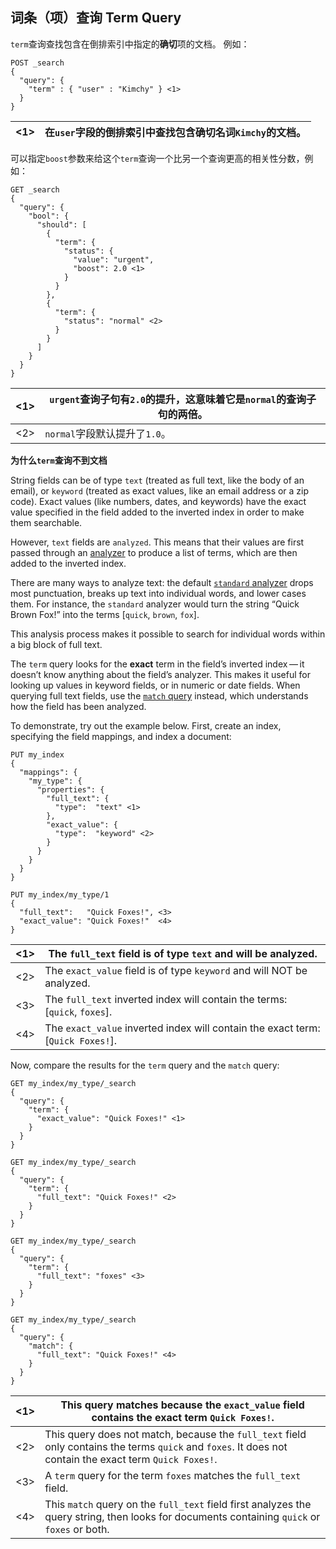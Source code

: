## 词条（项）查询 Term Query

`term`查询查找包含在倒排索引中指定的**确切**项的文档。 例如：    
    
    POST _search
    {
      "query": {
        "term" : { "user" : "Kimchy" } <1>
      }
    }

<1>| 在`user`字段的倒排索引中查找包含确切名词`Kimchy`的文档。     
---|---  
  
可以指定`boost`参数来给这个`term`查询一个比另一个查询更高的相关性分数，例如：    
    
    GET _search
    {
      "query": {
        "bool": {
          "should": [
            {
              "term": {
                "status": {
                  "value": "urgent",
                  "boost": 2.0 <1>
                }
              }
            },
            {
              "term": {
                "status": "normal" <2>
              }
            }
          ]
        }
      }
    }

<1>| `urgent`查询子句有`2.0`的提升，这意味着它是`normal`的查询子句的两倍。    
---|---    
<2>| `normal`字段默认提升了`1.0`。   
  
**为什么`term`查询不到文档**

String fields can be of type `text` (treated as full text, like the body of an email), or `keyword` (treated as exact values, like an email address or a zip code). Exact values (like numbers, dates, and keywords) have the exact value specified in the field added to the inverted index in order to make them searchable.

However, `text` fields are `analyzed`. This means that their values are first passed through an [analyzer](analysis.html) to produce a list of terms, which are then added to the inverted index.

There are many ways to analyze text: the default [`standard` analyzer](analysis-standard-analyzer.html) drops most punctuation, breaks up text into individual words, and lower cases them. For instance, the `standard` analyzer would turn the string “Quick Brown Fox!” into the terms [`quick`, `brown`, `fox`].

This analysis process makes it possible to search for individual words within a big block of full text.

The `term` query looks for the **exact** term in the field’s inverted index — it doesn’t know anything about the field’s analyzer. This makes it useful for looking up values in keyword fields, or in numeric or date fields. When querying full text fields, use the [`match` query](query-dsl-match-query.html) instead, which understands how the field has been analyzed.

To demonstrate, try out the example below. First, create an index, specifying the field mappings, and index a document:
    
    
    PUT my_index
    {
      "mappings": {
        "my_type": {
          "properties": {
            "full_text": {
              "type":  "text" <1>
            },
            "exact_value": {
              "type":  "keyword" <2>
            }
          }
        }
      }
    }
    
    PUT my_index/my_type/1
    {
      "full_text":   "Quick Foxes!", <3>
      "exact_value": "Quick Foxes!"  <4>
    }

<1>| The `full_text` field is of type `text` and will be analyzed.     
---|---    
<2>| The `exact_value` field is of type `keyword` and will NOT be analyzed.    
<3>| The `full_text` inverted index will contain the terms: [`quick`, `foxes`].     
<4>| The `exact_value` inverted index will contain the exact term: [`Quick Foxes!`].   
  
Now, compare the results for the `term` query and the `match` query:
    
    
    GET my_index/my_type/_search
    {
      "query": {
        "term": {
          "exact_value": "Quick Foxes!" <1>
        }
      }
    }
    
    GET my_index/my_type/_search
    {
      "query": {
        "term": {
          "full_text": "Quick Foxes!" <2>
        }
      }
    }
    
    GET my_index/my_type/_search
    {
      "query": {
        "term": {
          "full_text": "foxes" <3>
        }
      }
    }
    
    GET my_index/my_type/_search
    {
      "query": {
        "match": {
          "full_text": "Quick Foxes!" <4>
        }
      }
    }

<1>| This query matches because the `exact_value` field contains the exact term `Quick Foxes!`.     
---|---   
<2>| This query does not match, because the `full_text` field only contains the terms `quick` and `foxes`. It does not contain the exact term `Quick Foxes!`.     
<3>| A `term` query for the term `foxes` matches the `full_text` field.     
<4>| This `match` query on the `full_text` field first analyzes the query string, then looks for documents containing `quick` or `foxes` or both. 
